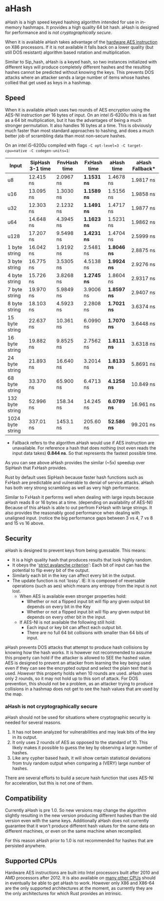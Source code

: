 # aHash

aHash is a high speed keyed hashing algorithm intended for use in in-memory hashmaps. It provides a high quality 64 bit hash.
aHash is designed for performance and is *not cryptographically secure*.

When it is available aHash takes advantage of the [hardware AES instruction](https://en.wikipedia.org/wiki/AES_instruction_set)
on X86 processors. If it is not available it falls back on a lower quality (but still DOS resistant) algorithm based rotation 
and multiplication. 

Similar to Sip_hash, aHash is a keyed hash, so two instances initialized with different keys will produce completely different
hashes and the resulting hashes cannot be predicted without knowing the keys. 
This prevents DOS attacks where an attacker sends a large number of items whose hashes collied that get used as keys in a hashmap.

## Speed

When it is available aHash uses two rounds of AES encryption using the AES-NI instruction per 16 bytes of input.
On an intel i5-6200u this is as fast as a 64 bit multiplication, but it has the advantages of being a much stronger permutation.
It also handles 16 bytes at a time. This is obviously much faster than most standard approaches to hashing, and does a 
much better job of scrambling data than most non-secure hashes.

On an intel i5-6200u compiled with flags `-C opt-level=3 -C target-cpu=native -C codegen-units=1`:

| Input   | SipHash 3-1 time | FnvHash time|FxHash time| aHash time| aHash Fallback* |
|----------------|-----------|-----------|-----------|-----------|---------------|
| u8             | 12.415 ns | 2.0967 ns | **1.1531 ns** | 1.4678 ns | 1.9817 ns |
| u16            | 13.095 ns | 1.3030 ns | **1.1589 ns** | 1.5156 ns | 1.9858 ns |
| u32            | 12.303 ns | 2.1232 ns | **1.1491 ns** | 1.4717 ns | 1.9877 ns |
| u64            | 14.648 ns | 4.3945 ns | **1.1623 ns** | 1.5231 ns | 1.9862 ns |
| u128           | 17.207 ns | 9.5498 ns | **1.4231 ns** | 1.4704 ns | 2.5999 ns |
| 1 byte string  | 16.042 ns | 1.9192 ns | 2.5481 ns | **1.8046 ns** | 2.8875 ns |
| 3 byte string  | 16.775 ns | 3.5305 ns | 4.5138 ns | **1.9924 ns** | 2.9276 ns |
| 4 byte string  | 15.726 ns | 3.8268 ns | **1.2745 ns** | 1.8604 ns | 2.9317 ns |
| 7 byte string  | 19.970 ns | 5.9849 ns | 3.9006 ns | **1.8597 ns** | 2.9407 ns |
| 8 byte string  | 18.103 ns | 4.5923 ns | 2.2808 ns | **1.7021 ns** | 3.6374 ns |
| 15 byte string | 22.637 ns | 10.361 ns | 6.0990 ns | **1.7070 ns** | 3.6448 ns |
| 16 byte string | 19.882 ns | 9.8525 ns | 2.7562 ns | **1.8111 ns** | 3.6318 ns |
| 24 byte string | 21.893 ns | 16.640 ns | 3.2014 ns | **1.8133 ns** | 5.8691 ns |
| 68 byte string | 33.370 ns | 65.900 ns | 6.4713 ns | **4.1258 ns** | 10.849 ns |
| 132 byte string| 52.996 ns | 158.34 ns | 14.245 ns | **6.0789 ns** | 16.961 ns |
|1024 byte string| 337.01 ns | 1453.1 ns | 205.60 ns | **52.586 ns** | 99.201 ns |

* Fallback refers to the algorithm aHash would use if AES instruction are unavailable. 
For reference a hash that does nothing (not even reads the input data takes) **0.844 ns**. So that represents the fastest
possible time.

As you can see above aHash provides the similar (~5x) speedup over SipHash that FxHash provides.

Rust by default uses SipHash because faster hash functions such as FxHash are predictable and vulnerable to denial of service attacks.
aHash has both very strong scrambling as well as very high performance.

Similar to FxHash it performs well when dealing with large inputs because aHash reads 8 or 16 bytes at a time. 
(depending on availability of AES-NI)
Because of this aHash is able to out perfrom FxHash with large strings. It also provides the reasonably good performance when
dealing with unaligned input. (notice the big performance gaps between 3 vs 4, 7 vs 8 and 15 vs 16 above.

## Security

aHash is designed to prevent keys from being guessable. This means:
- It is a high quality hash that produces results that look highly random.
- It obeys the '[strict avalanche criterion](https://en.wikipedia.org/wiki/Avalanche_effect#Strict_avalanche_criterion)': 
Each bit of input can has the potential to flip every bit of the output.
- Similarly each bit in the key can affect every bit in the output.
- The update function is not 'lossy'. IE: It is composed of reversable operations (such as aes) which means any entropy from the input is not lost.
    - When AES is available even stronger properties hold:
        - Whether or not a flipped input bit will flip any given output bit depends on every bit in the Key
        - Whether or not a flipped input bit will flip any given output bit depends on every other bit in the input.
    - If AES-NI is not available the following still hold:
        - Each input or key bit can affect each output bit.
        - There are no full 64 bit collisions with smaller than 64 bits of input.

aHash prevents DOS attacks that attempt to produce hash collisions by knowing how the hash works.
It is however not recommended to assume this property can hold if the attacker is allowed to SEE the hashed value.
AES is designed to prevent an attacker from learning the key being used even if they can see the encrypted output and 
select the plain text that is used. *However* this property holds when 10 rounds are used. aHash uses only 2 rounds,
so it may not hold up to this sort of attack. 
For DOS prevention, this should not be a problem, as an attacker trying to produce collisions in a hashmap 
does not get to see the hash values that are used by the map.

### aHash is not cryptographically secure

aHash should not be used for situations where cryptographic security is needed for several reasons.

1. It has not been analyzed for vulnerabilities and may leak bits of the key in its output.
2. It only uses 2 rounds of AES as opposed to the standard of 10. This likely makes it possible to guess the key by observing a large number of hashes.
3. Like any cypher based hash, it will show certain statistical deviations from truly random output when comparing a (VERY) large number of hashes.

There are several efforts to build a secure hash function that uses AES-NI for acceleration, but this is not one of them.

## Compatibility

Currently aHash is pre 1.0. So new versions may change the algorithm slightly resulting in the new version producing 
different hashes than the old version even with the same keys. Additionally aHash does not currently guarantee that it 
won't produce different hash values for the same data on different machines, or even on the same machine when recompiled.

For this reason aHash prior to 1.0 is not recommended for hashes that are persisted anywhere.

## Supported CPUs

Hardware AES instructions are built into Intel processors built after 2010 and AMD processors after 2012.
It is also available on [many other CPUs](https://en.wikipedia.org/wiki/AES_instruction_set) should in eventually
be able to get aHash to work. However only X86 and X86-64 are the only supported architectures at the moment, as currently
they are the only architectures for which Rust provides an intrinsic.
